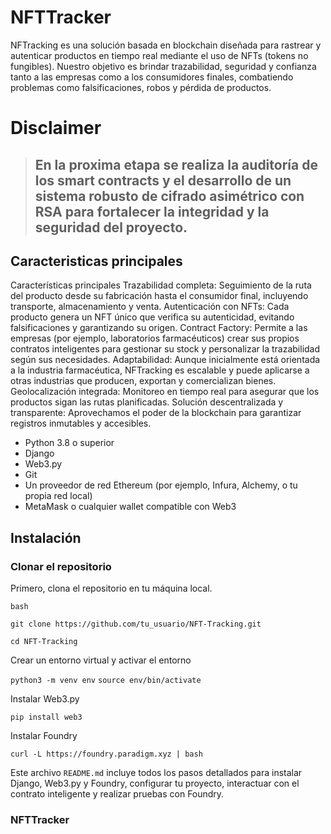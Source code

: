 # NFTTracker

NFTracking es una solución basada en blockchain diseñada para rastrear y autenticar productos en tiempo real mediante el uso de NFTs (tokens no fungibles). Nuestro objetivo es brindar trazabilidad, seguridad y confianza tanto a las empresas como a los consumidores finales, combatiendo problemas como falsificaciones, robos y pérdida de productos.
                                                          
# Disclaimer 

> ##   En la proxima etapa se realiza la auditoría de los smart contracts y el desarrollo de un sistema robusto de cifrado asimétrico con RSA para fortalecer la integridad y la seguridad del proyecto.




## Caracteristicas principales 

Características principales
Trazabilidad completa: Seguimiento de la ruta del producto desde su fabricación hasta el consumidor final, incluyendo transporte, almacenamiento y venta.
Autenticación con NFTs: Cada producto genera un NFT único que verifica su autenticidad, evitando falsificaciones y garantizando su origen.
Contract Factory: Permite a las empresas (por ejemplo, laboratorios farmacéuticos) crear sus propios contratos inteligentes para gestionar su stock y personalizar la trazabilidad según sus necesidades.
Adaptabilidad: Aunque inicialmente está orientada a la industria farmacéutica, NFTracking es escalable y puede aplicarse a otras industrias que producen, exportan y comercializan bienes.
Geolocalización integrada: Monitoreo en tiempo real para asegurar que los productos sigan las rutas planificadas.
Solución descentralizada y transparente: Aprovechamos el poder de la blockchain para garantizar registros inmutables y accesibles.


- Python 3.8 o superior
- Django
- Web3.py
- Git
- Un proveedor de red Ethereum (por ejemplo, Infura, Alchemy, o tu propia red local)
- MetaMask o cualquier wallet compatible con Web3

## Instalación

### Clonar el repositorio

Primero, clona el repositorio en tu máquina local.

`bash`

`git clone https://github.com/tu_usuario/NFT-Tracking.git`

`cd NFT-Tracking`

Crear un entorno virtual y activar el entorno

`python3 -m venv env`
`source env/bin/activate`

Instalar Web3.py

`pip install web3`

Instalar Foundry

`curl -L https://foundry.paradigm.xyz | bash`




Este archivo `README.md` incluye todos los pasos detallados para instalar Django, Web3.py y Foundry, configurar tu proyecto, interactuar con el contrato inteligente y realizar pruebas con Foundry.

### NFTTracker


